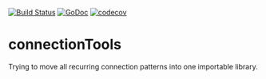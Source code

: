 [![Build Status](https://travis-ci.org/dunv/connectionTools.svg?branch=master)](https://travis-ci.org/dunv/connectionTools)
[![GoDoc](https://godoc.org/github.com/dunv/connectionTools?status.svg)](https://godoc.org/github.com/dunv/connectionTools)
[![codecov](https://codecov.io/gh/dunv/connectionTools/branch/master/graph/badge.svg)](https://codecov.io/gh/dunv/connectionTools)

# connectionTools

Trying to move all recurring connection patterns into one importable library.
